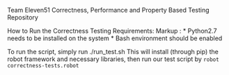 Team Eleven51 Correctness, Performance and Property Based Testing Repository

How to Run the Correctness Testing
Requirements:
Markup :  * Python2.7 needs to be installed on the system
          * Bash environment should be enabled
         
To run the script, simply run ./run_test.sh
This will install (through pip) the robot framework and necessary libraries, then run our test script by `robot correctness-tests.robot`
